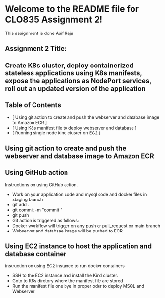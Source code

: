 
# Welcome to the README file for CLO835 Assignment 2!

This assignment is done  Asif Raja

## Assignment 2 Title:

## Create K8s cluster, deploy containerized stateless applications using K8s manifests, expose the applications as NodePort services, roll out an updated version of the application 

## Table of Contents
- [ Using git action to create and push the webserver and database image to Amazon ECR ]
- [ Using K8s manifest file to deploy webserver and database ]
- [ Running single node kind cluster on EC2 ]
  



## Using git action to create and push the webserver and database image to Amazon ECR


## Using GitHub action

Instructions on using GitHub action.
- Work on your application code and mysql code and docker files in staging branch 
- git add .
- git commit -m "commit "
- git push 
- Git action is triggered as follows:
- Docker workflow will trigger on any push or pull_request on main branch
- Webserver and databsae image will be pushed to ECR

## Using EC2 instance to host the application and database container

Instruction on using EC2 instance to run docker containers
- SSH to  the EC2 instance and install the Kind cluster.
- Goto to K8s dirctory where the manifest file are stored
- Run the manifest file one bye in proper oder to deploy MSQL and Webserver


